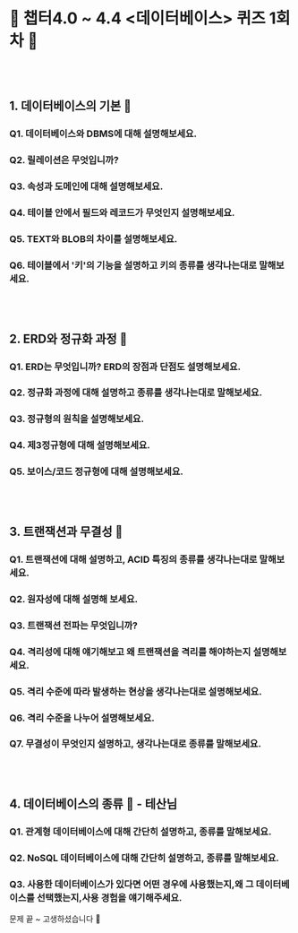# 🧢 챕터4.0 ~ 4.4 <데이터베이스> 퀴즈 1회차 🧢

<br/>
<br/>

## 1. 데이터베이스의 기본 🍑

### Q1. 데이터베이스와 DBMS에 대해 설명해보세요. 

### Q2. 릴레이션은 무엇입니까?

### Q3. 속성과 도메인에 대해 설명해보세요.

### Q4. 테이블 안에서 필드와 레코드가 무엇인지 설명해보세요.

### Q5. TEXT와 BLOB의 차이를 설명해보세요.

### Q6. 테이블에서 '키'의 기능을 설명하고 키의 종류를 생각나는대로 말해보세요.

<br/>
<br/>

## 2. ERD와 정규화 과정 🍑

### Q1. ERD는 무엇입니까? ERD의 장점과 단점도 설명해보세요.

### Q2. 정규화 과정에 대해 설명하고 종류를 생각나는대로 말해보세요.

### Q3. 정규형의 원칙을 설명해보세요.

### Q4. 제3정규형에 대해 설명해보세요.

### Q5. 보이스/코드 정규형에 대해 설명해보세요.

<br/>
<br/>

## 3. 트랜잭션과 무결성 🍑

### Q1. 트랜잭션에 대해 설명하고, ACID 특징의 종류를 생각나는대로 말해보세요.

### Q2. 원자성에 대해 설명해 보세요.

### Q3. 트랜잭션 전파는 무엇입니까?

### Q4. 격리성에 대해 얘기해보고 왜 트랜잭션을 격리를 해야하는지 설명해보세요.

### Q5. 격리 수준에 따라 발생하는 현상을 생각나는대로 설명해보세요.

### Q6. 격리 수준을 나누어 설명해보세요.

### Q7. 무결성이 무엇인지 설명하고, 생각나는대로 종류를 말해보세요.

<br/>
<br/>

## 4. 데이터베이스의 종류 🍑 - 테산님

### Q1. 관계형 데이터베이스에 대해 간단히 설명하고, 종류를 말해보세요.

### Q2. NoSQL 데이터베이스에 대해 간단히 설명하고, 종류를 말해보세요.

### Q3. 사용한 데이터베이스가 있다면 어떤 경우에 사용했는지,왜 그 데이터베이스를 선택했는지,사용 경험을 얘기해주세요.

문제 끝 ~ 고생하셨습니다 🥳
